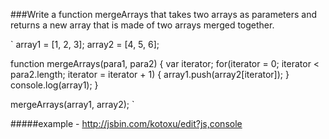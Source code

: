 ###Write a function mergeArrays that takes two arrays as parameters and returns a new array that is made of two arrays merged together.



`
array1 = [1, 2, 3];
array2 = [4, 5, 6];


function mergeArrays(para1, para2) {
  var iterator;
  for(iterator = 0; iterator < para2.length; iterator = iterator + 1) {
    array1.push(array2[iterator]);
  }
    console.log(array1);
}


mergeArrays(array1, array2);
`

#####example - http://jsbin.com/kotoxu/edit?js,console